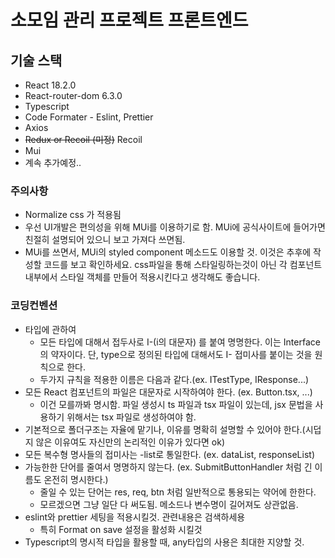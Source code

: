 # 소모임 관리 프로젝트 프론트엔드

## 기술 스택

- React 18.2.0
- React-router-dom 6.3.0
- Typescript
- Code Formater - Eslint, Prettier
- Axios
- ~~Redux or Recoil (미정)~~ Recoil
- Mui
- 계속 추가예정..


### 주의사항
- Normalize css 가 적용됨
- 우선 UI개발은 편의성을 위해 MUi를 이용하기로 함. MUi에 공식사이트에 들어가면 친절히 설명되어 있으니 보고 가져다 쓰면됨.
- MUi를 쓰면서, MUi의 styled component 메소드도 이용할 것. 이것은 추후에 작성할 코드를 보고 확인하세요. css파일을 통해 스타일링하는것이 아닌
각 컴포넌트 내부에서 스타일 객체를 만들어 적용시킨다고 생각해도 좋습니다.

### 코딩컨벤션
- 타입에 관하여
  - 모든 타입에 대해서 접두사로 I-(i의 대문자) 를 붙여 명명한다. 이는 Interface의 약자이다. 단, type으로 정의된 타입에 대해서도 I- 접미사를 붙이는 것을 원칙으로 한다.
  - 두가지 규칙을 적용한 이름은 다음과 같다.(ex. ITestType, IResponse...)
- 모든 React 컴포넌트의 파일은 대문자로 시작하여야 한다. (ex. Button.tsx, ...)
  - 이건 모를까봐 명시함. 파일 생성시 ts 파일과 tsx 파일이 있는데, jsx 문법을 사용하기 위해서는 tsx 파일로 생성하여야 함.
- 기본적으로 폴더구조는 자율에 맡기나, 이유를 명확히 설명할 수 있어야 한다.(시덥지 않은 이유여도 자신만의 논리적인 이유가 있다면 ok)
- 모든 복수형 명사들의 접미사는 -list로 통일한다. (ex. dataList, responseList)
- 가능한한 단어를 줄여서 명명하지 않는다. (ex. SubmitButtonHandler 처럼 긴 이름도 온전히 명시한다.)
  - 줄일 수 있는 단어는 res, req, btn 처럼 일반적으로 통용되는 약어에 한한다.
  - 모르겠으면 그냥 일단 다 써도됨. 메소드나 변수명이 길어져도 상관없음.
- eslint와 prettier 세팅을 적용시킬것. 관련내용은 검색하세용
  - 특히 Format on save 설정을 활성화 시킬것
- Typescript의 명시적 타입을 활용할 때, any타입의 사용은 최대한 지양할 것. 
